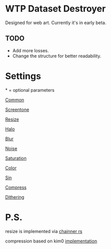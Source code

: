 # WTP Dataset Destroyer
Designed for web art. Currently it's in early beta.
## TODO
* Add more losses.
* Change the structure for better readability.

  
# Settings
\* = optional parameters
  
[Common](https://github.com/umzi2/wtp_dataset_destroyer/blob/master/instructions/common.md)

[Screentone](https://github.com/umzi2/wtp_dataset_destroyer/blob/master/instructions/screentone.md)

[Resize](https://github.com/umzi2/wtp_dataset_destroyer/blob/master/instructions/resize.md)

[Halo](https://github.com/umzi2/wtp_dataset_destroyer/blob/master/instructions/halo.md)

[Blur](https://github.com/umzi2/wtp_dataset_destroyer/blob/master/instructions/blur.md)

[Noise](https://github.com/umzi2/wtp_dataset_destroyer/blob/master/instructions/noise.md)

[Saturation](https://github.com/umzi2/wtp_dataset_destroyer/blob/master/instructions/saturation.md)

[Color](https://github.com/umzi2/wtp_dataset_destroyer/blob/master/instructions/color.md)

[Sin](https://github.com/umzi2/wtp_dataset_destroyer/blob/master/instructions/sin.md)

[Compress](https://github.com/umzi2/wtp_dataset_destroyer/blob/master/instructions/compress.md)

[Dithering](https://github.com/umzi2/wtp_dataset_destroyer/blob/master/instructions/dithering.md)

# P.S.
resize is implemented via [chainner rs](https://github.com/chaiNNer-org/chaiNNer-rs)

compression based on kim0 [implementation](https://github.com/Kim2091/helpful-scripts/blob/d413054eda3764fd04ec2c22fb3c3b6a5e61e31a/Dataset%20Destroyer/datasetDestroyer.py#L279)
